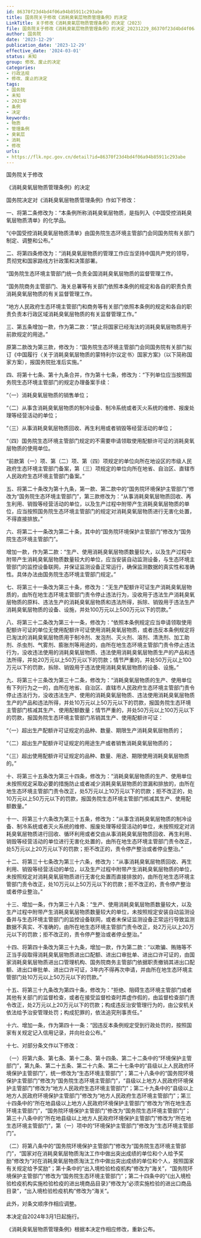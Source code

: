 ```yaml
---
id: 86370f23d4bd4f06a94b85911c293abe
title: 国务院关于修改《消耗臭氧层物质管理条例》的决定
LinkTitle: 关于修改《消耗臭氧层物质管理条例》的决定（2023）
file: 国务院关于修改《消耗臭氧层物质管理条例》的决定_20231229_86370f23d4bd4f06a94b85911c293abe.docx
author: 国务院
date: '2023-12-29'
publication_date: '2023-12-29'
effective_date: '2024-03-01'
status: 未知
group: 修改、废止的决定
categories:
- 行政法规
- 修改、废止的决定
tags:
- 国务院
- 未知
- 2023年
- 条例
- 决定
keywords:
- 物质
- 管理条例
- 臭氧层
- 消耗
- 修改
urls:
- https://flk.npc.gov.cn/detail?id=86370f23d4bd4f06a94b85911c293abe
---
```


国务院关于修改

《消耗臭氧层物质管理条例》的决定

国务院决定对《消耗臭氧层物质管理条例》作如下修改：

一、将第二条修改为：“本条例所称消耗臭氧层物质，是指列入《中国受控消耗臭氧层物质清单》的化学品。

“《中国受控消耗臭氧层物质清单》由国务院生态环境主管部门会同国务院有关部门制定、调整和公布。”

二、将第四条修改为：“消耗臭氧层物质的管理工作应当坚持中国共产党的领导，贯彻党和国家路线方针政策和决策部署。

“国务院生态环境主管部门统一负责全国消耗臭氧层物质的监督管理工作。

“国务院商务主管部门、海关总署等有关部门依照本条例的规定和各自的职责负责消耗臭氧层物质的有关监督管理工作。

“地方人民政府生态环境主管部门和商务等有关部门依照本条例的规定和各自的职责负责本行政区域消耗臭氧层物质的有关监督管理工作。”

三、第五条增加一款，作为第二款：“禁止将国家已经淘汰的消耗臭氧层物质用于前款规定的用途。”

原第二款改为第三款，修改为：“国务院生态环境主管部门会同国务院有关部门拟订《中国履行〈关于消耗臭氧层物质的蒙特利尔议定书〉国家方案》（以下简称国家方案），报国务院批准后实施。”

四、将第十七条、第十九条合并，作为第十七条，修改为：“下列单位应当按照国务院生态环境主管部门的规定办理备案手续：

“（一）消耗臭氧层物质的销售单位；

“（二）从事含消耗臭氧层物质的制冷设备、制冷系统或者灭火系统的维修、报废处理等经营活动的单位；

“（三）从事消耗臭氧层物质回收、再生利用或者销毁等经营活动的单位；

“（四）国务院生态环境主管部门规定的不需要申请领取使用配额许可证的消耗臭氧层物质的使用单位。

“前款第（一）项、第（二）项、第（四）项规定的单位向所在地设区的市级人民政府生态环境主管部门备案，第（三）项规定的单位向所在地省、自治区、直辖市人民政府生态环境主管部门备案。”

五、将第二十条改为第十九条，第一款、第二款中的“国务院环境保护主管部门”修改为“国务院生态环境主管部门”，第三款修改为：“从事消耗臭氧层物质回收、再生利用、销毁等经营活动的单位，以及生产过程中附带产生消耗臭氧层物质的单位，应当按照国务院生态环境主管部门的规定对消耗臭氧层物质进行无害化处置，不得直接排放。”

六、将第二十一条改为第二十条，其中的“国务院环境保护主管部门”修改为“国务院生态环境主管部门”。

增加一款，作为第二款：“生产、使用消耗臭氧层物质数量较大，以及生产过程中附带产生消耗臭氧层物质数量较大的单位，应当安装自动监测设备，与生态环境主管部门的监控设备联网，并保证监测设备正常运行，确保监测数据的真实性和准确性。具体办法由国务院生态环境主管部门规定。”

七、将第三十一条改为第三十条，修改为：“无生产配额许可证生产消耗臭氧层物质的，由所在地生态环境主管部门责令停止违法行为，没收用于违法生产消耗臭氧层物质的原料、违法生产的消耗臭氧层物质和违法所得，拆除、销毁用于违法生产消耗臭氧层物质的设备、设施，并处100万元以上500万元以下的罚款。”

八、将第三十二条改为第三十一条，修改为：“依照本条例规定应当申请领取使用配额许可证的单位无使用配额许可证使用消耗臭氧层物质，或者违反本条例规定将已淘汰的消耗臭氧层物质用于制冷剂、发泡剂、灭火剂、溶剂、清洗剂、加工助剂、杀虫剂、气雾剂、膨胀剂等用途的，由所在地生态环境主管部门责令停止违法行为，没收违法使用的消耗臭氧层物质、违法使用消耗臭氧层物质生产的产品和违法所得，并处20万元以上50万元以下的罚款；情节严重的，并处50万元以上100万元以下的罚款，拆除、销毁用于违法使用消耗臭氧层物质的设备、设施。”

九、将第三十三条改为第三十二条，修改为：“消耗臭氧层物质的生产、使用单位有下列行为之一的，由所在地省、自治区、直辖市人民政府生态环境主管部门责令停止违法行为，没收违法生产、使用的消耗臭氧层物质、违法使用消耗臭氧层物质生产的产品和违法所得，并处10万元以上50万元以下的罚款，报国务院生态环境主管部门核减其生产、使用配额数量；情节严重的，并处50万元以上100万元以下的罚款，报国务院生态环境主管部门吊销其生产、使用配额许可证：

“（一）超出生产配额许可证规定的品种、数量、期限生产消耗臭氧层物质的；

“（二）超出生产配额许可证规定的用途生产或者销售消耗臭氧层物质的；

“（三）超出使用配额许可证规定的品种、数量、用途、期限使用消耗臭氧层物质的。”

十、将第三十五条改为第三十四条，修改为：“消耗臭氧层物质的生产、使用单位未按照规定采取必要的措施防止或者减少消耗臭氧层物质的泄漏和排放的，由所在地生态环境主管部门责令改正，处5万元以上10万元以下的罚款；拒不改正的，处10万元以上50万元以下的罚款，报国务院生态环境主管部门核减其生产、使用配额数量。”

十一、将第三十六条改为第三十五条，修改为：“从事含消耗臭氧层物质的制冷设备、制冷系统或者灭火系统的维修、报废处理等经营活动的单位，未按照规定对消耗臭氧层物质进行回收、循环利用或者交由从事消耗臭氧层物质回收、再生利用、销毁等经营活动的单位进行无害化处置的，由所在地生态环境主管部门责令改正，处5万元以上20万元以下的罚款；拒不改正的，责令停产整治或者停业整治。”

十二、将第三十七条改为第三十六条，修改为：“从事消耗臭氧层物质回收、再生利用、销毁等经营活动的单位，以及生产过程中附带产生消耗臭氧层物质的单位，未按照规定对消耗臭氧层物质进行无害化处置而直接排放的，由所在地生态环境主管部门责令改正，处10万元以上50万元以下的罚款；拒不改正的，责令停产整治或者停业整治。”

十三、增加一条，作为第三十八条：“生产、使用消耗臭氧层物质数量较大，以及生产过程中附带产生消耗臭氧层物质数量较大的单位，未按照规定安装自动监测设备并与生态环境主管部门的监控设备联网，或者未保证监测设备正常运行导致监测数据不真实、不准确的，由所在地生态环境主管部门责令改正，处2万元以上20万元以下的罚款；拒不改正的，责令停产整治或者停业整治。”

十四、将第四十条改为第三十九条，增加一款，作为第二款：“以欺骗、贿赂等不正当手段取得消耗臭氧层物质进出口配额、进出口审批单、进出口许可证的，由国家消耗臭氧层物质进出口管理机构、国务院商务主管部门依据职责撤销其进出口配额、进出口审批单、进出口许可证，3年内不得再次申请，并由所在地生态环境主管部门处10万元以上50万元以下的罚款。”

十五、将第三十九条改为第四十条，修改为：“拒绝、阻碍生态环境主管部门或者其他有关部门的监督检查，或者在接受监督检查时弄虚作假的，由监督检查部门责令改正，处2万元以上20万元以下的罚款；构成违反治安管理行为的，由公安机关依法给予治安管理处罚；构成犯罪的，依法追究刑事责任。”

十六、增加一条，作为第四十一条：“因违反本条例规定受到行政处罚的，按照国家有关规定记入信用记录，并向社会公布。”

十七、对部分条文作以下修改：

（一）将第六条、第七条、第十二条、第十四条、第二十二条中的“环境保护主管部门”，第九条、第二十五条、第二十六条、第二十七条中的“县级以上人民政府环境保护主管部门”，统一修改为“生态环境主管部门”；第二十八条中的“国务院环境保护主管部门”修改为“国务院生态环境主管部门”，“县级以上地方人民政府环境保护主管部门”修改为“地方人民政府生态环境主管部门”；第二十九条中的“县级以上地方人民政府环境保护主管部门”修改为“地方人民政府生态环境主管部门”；第三十四条中的“所在地县级以上地方人民政府环境保护主管部门”修改为“所在地生态环境主管部门”，“国务院环境保护主管部门”修改为“国务院生态环境主管部门”；第三十八条中的“所在地县级以上地方人民政府环境保护主管部门”修改为“所在地生态环境主管部门”，第（一）项中的“环境保护主管部门”修改为“生态环境主管部门”。

（二）将第八条中的“国务院环境保护主管部门”修改为“国务院生态环境主管部门”，“国家对在消耗臭氧层物质淘汰工作中做出突出成绩的单位和个人给予奖励”修改为“对在消耗臭氧层物质淘汰工作中做出突出成绩的单位和个人，按照国家有关规定给予奖励”；第十条中的“出入境检验检疫机构”修改为“海关”，“国务院环境保护主管部门”修改为“国务院生态环境主管部门”；第二十四条中的“《出入境检验检疫机构实施检验检疫的进出境商品目录》”修改为“必须实施检验的进出口商品目录”，“出入境检验检疫机构”修改为“海关”。

此外，对条文顺序作相应调整。

本决定自2024年3月1日起施行。

《消耗臭氧层物质管理条例》根据本决定作相应修改，重新公布。
